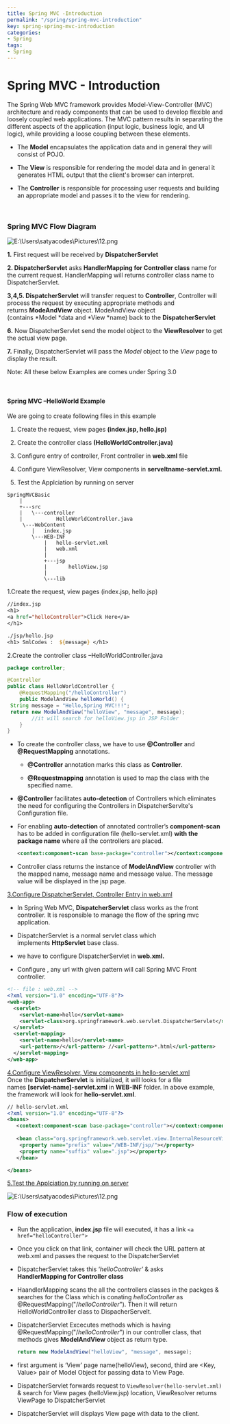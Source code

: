 ```yaml
---
title: Spring MVC -Introduction
permalink: "/spring/spring-mvc-introduction"
key: spring-spring-mvc-introduction
categories:
- Spring
tags:
- Spring
---
```


Spring MVC - Introduction
===========================

The Spring Web MVC framework provides Model-View-Controller (MVC) architecture
and ready components that can be used to develop flexible and loosely coupled
web applications. The MVC pattern results in separating the different aspects of
the application (input logic, business logic, and UI logic), while providing a
loose coupling between these elements.

-   The **Model** encapsulates the application data and in general they will
    consist of POJO.

-   The **View** is responsible for rendering the model data and in general it
    generates HTML output that the client's browser can interpret.

-   The **Controller** is responsible for processing user requests and building
    an appropriate model and passes it to the view for rendering.

<br>

### Spring MVC Flow Diagram

![E:\\Users\\satyacodes\\Pictures\\12.png](media/4e6ca12111897023f31ed0d70757914f.png)

**1.** First request will be received by **DispatcherServlet**

**2. DispatcherServlet** asks **HandlerMapping for Controller class** name for
the current request. HandlerMapping will returns controller class name to
DispatcherServlet.

**3,4,5. DispatcherServlet** will transfer request to **Controller**, Controller
will process the request by executing appropriate methods and
returns **ModeAndView** object. ModeAndView object (contains *Model *data
and *View *name) back to the **DispatcherServlet**

**6.** Now DispatcherServlet send the model object to the **ViewResolver** to
get the actual view page.

**7.** Finally, DispatcherServlet will pass the *Model* object to
the *View* page to display the result.

Note: All these below Examples are comes under Spring 3.0

<br>

#### Spring MVC –HelloWorld Example

We are going to create following files in this example

1.  Create the request, view pages **(index.jsp, hello.jsp)**

2.  Create the controller class **(HelloWorldController.java)**

3.  Configure entry of controller, Front controller in **web.xml** file

4.  Configure ViewResolver, View components in **serveltname-servlet.xml.**

5.  Test the Applciation by running on server
```dos
SpringMVCBasic
    |	
    +---src
    |   \---controller
    |           HelloWorldController.java
     \---WebContent
        |   index.jsp
        \---WEB-INF
            |   hello-servlet.xml
            |   web.xml
            |
            +---jsp
            |       helloView.jsp
            |
            \---lib
```

1.Create the request, view pages (index.jsp, hello.jsp)
```jsp
//index.jsp
<h1>
<a href="helloController">Click Here</a>
</h1> 

./jsp/hello.jsp
<h1> SmlCodes :  ${message} </h1>
```

2.Create the controller class –HelloWorldController.java 
```java
package controller;

@Controller
public class HelloWorldController {
	@RequestMapping("/helloController")
	public ModelAndView helloWorld() {
 String message = "Hello,Spring MVC!!!";
 return new ModelAndView("helloView", "message", message);
        //it will search for helloView.jsp in JSP Folder
	}
}
```

-   To create the controller class, we have to use **@Controller** and
    **@RequestMapping** annotations.

    -   **@Controller** annotation marks this class as **Controller**.

    -   **@Requestmapping** annotation is used to map the class with the
        specified name.

-   **@Controller** facilitates **auto-detection** of Controllers which
    eliminates the need for configuring the Controllers in DispatcherServlte's
    Configuration file.

-   For enabling **auto-detection** of annotated controller’s **component-scan**
    has to be added in configuration file (hello-servlet.xml) **with the package
    name** where all the controllers are placed.
    ```xml
    <context:component-scan base-package="controller"></context:component-scan>
    ```


-   Controller class returns the instance of **ModelAndView** controller with
    the mapped name, message name and message value. The message value will be
    displayed in the jsp page.



<u>3.Configure DispatcherServlet, Controller Entry in web.xml</u>

-   In Spring Web MVC, **DispatcherServlet** class works as the front
    controller. It is responsible to manage the flow of the spring mvc
    application.

-   DispatcherServlet is a normal servlet class which
    implements **HttpServlet** base class.

-   we have to configure DispatcherServlet in **web.xml.**

-   Configure <url-pattern>, any url with given pattern will call Spring MVC
    Front controller.  
  
```xml
<!-- file : web.xml -->
<?xml version="1.0" encoding="UTF-8"?>
<web-app>
  <servlet>
    <servlet-name>hello</servlet-name>
    <servlet-class>org.springframework.web.servlet.DispatcherServlet</servlet-class>
  </servlet>
  <servlet-mapping>
    <servlet-name>hello</servlet-name>
    <url-pattern>/</url-pattern> //<url-pattern>*.html</url-pattern>
  </servlet-mapping>
</web-app>
```

<u>4.Configure ViewResolver, View components in hello-servlet.xml</u>  
Once the **DispatcherServlet** is initialized, it will looks for a file
names **[servlet-name]-servlet.xml** in **WEB-INF** folder. In above example,
the framework will look for **hello-servlet.xml**.  

```xml
// hello-servlet.xml
<?xml version="1.0" encoding="UTF-8"?>
<beans>
   <context:component-scan base-package="controller"></context:component-scan>
   
   <bean class="org.springframework.web.servlet.view.InternalResourceViewResolver">
	<property name="prefix" value="/WEB-INF/jsp/"></property>
	<property name="suffix" value=".jsp"></property>
   </bean>

</beans>
```



<u>5.Test the Applciation by running on server</u>

![E:\\Users\\satyacodes\\Pictures\\12.png](media/a6fb5332d65580ccdfbac60cd9dca741.png)



### Flow of execution

-   Run the application, **index.jsp** file will executed, it has a link `<a href="helloController">`

-   Once you click on that link, container will check the URL pattern at web.xml
    and passes the request to the DispatcherServlet

-   DispatcherServlet takes this ‘*helloController’* & asks
    **HandlerMapping **for** Controller class**

-   HaandlerMapping scans the all the controllers classes in the packges &
    searches for the Class which is conating *helloController* as
    @RequestMapping("/*helloController*"). Then it will return
    HelloWorldController class to DispacherServelt.

-   DispatcherServlet Excecutes methods which is having
    @RequestMapping("/*helloController*") in our controller class, that methods
    gives **ModelAndView** object as return type.  
	
    ```java
    return new ModelAndView("helloView", "message", message);
    ```


-   first argument is ‘View’ page name(helloView), second, third are <Key,
    Value> pair of Model Object for passing data to View Page.

-   DispatcherServlet forwards request to `ViewResolver(hello-servlet.xml)` &
    search for View pages (helloView.jsp) location, ViewResolver returns
    ViewPage to DispatcherServlet

-   DispatcherServlet will displays View page with data to the client.
